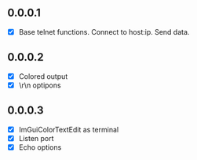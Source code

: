 ## 0.0.0.1
- [x] Base telnet functions. Connect to host:ip. Send data.

## 0.0.0.2
- [x] Colored output
- [x] \r\n optipons

## 0.0.0.3
- [x] ImGuiColorTextEdit as terminal
- [x] Listen port
- [x] Echo options